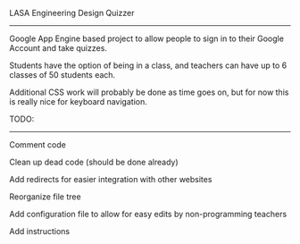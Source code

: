 LASA Engineering Design Quizzer
********************************
Google App Engine based project to allow people to sign in to their Google Account and take quizzes.

Students have the option of being in a class, and teachers can have up to 6 classes of 50 students each.

Additional CSS work will probably be done as time goes on, but for now this is really nice for keyboard navigation.


TODO:
**********************************
Comment code

Clean up dead code (should be done already)

Add redirects for easier integration with other websites

Reorganize file tree

Add configuration file to allow for easy edits by non-programming teachers

Add instructions
